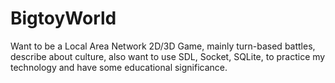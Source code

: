 # BigtoyWorld
Want to be a Local Area Network 2D/3D Game,  mainly turn-based battles, describe about culture, also want to use SDL, Socket, SQLite, to practice my technology and have some educational significance.
